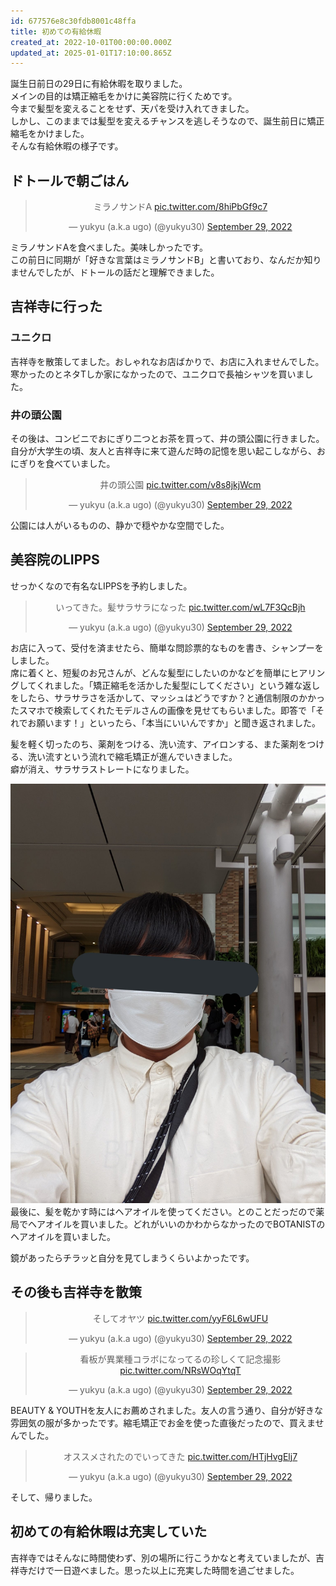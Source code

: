```yaml
---
id: 677576e8c30fdb8001c48ffa
title: 初めての有給休暇
created_at: 2022-10-01T00:00:00.000Z
updated_at: 2025-01-01T17:10:00.865Z
---
```


<p>誕生日前日の29日に有給休暇を取りました。<br/>
メインの目的は矯正縮毛をかけに美容院に行くためです。<br/>
今まで髪型を変えることをせず、天パを受け入れてきました。<br/>
しかし、このままでは髪型を変えるチャンスを逃しそうなので、誕生前日に矯正縮毛をかけました。<br/>
そんな有給休暇の様子です。</p>
<h2>ドトールで朝ごはん</h2>
<blockquote align="center" class="twitter-tweet" data-dnt="true"><p dir="ltr" lang="ja">ミラノサンドA <a href="https://t.co/8hiPbGf9c7">pic.twitter.com/8hiPbGf9c7</a></p>— yukyu (a.k.a ugo) (@yukyu30) <a href="https://twitter.com/yukyu30/status/1575299891995475969?ref_src=twsrc%5Etfw">September 29, 2022</a></blockquote>
<script async="" charset="utf-8" src="https://platform.twitter.com/widgets.js"></script>
<p>ミラノサンドAを食べました。美味しかったです。<br/>
この前日に同期が「好きな言葉はミラノサンドB」と書いており、なんだか知りませんでしたが、ドトールの話だと理解できました。</p>
<h2>吉祥寺に行った</h2>
<h3>ユニクロ</h3>
<p>吉祥寺を散策してました。おしゃれなお店ばかりで、お店に入れませんでした。<br/>
寒かったのとネタTしか家になかったので、ユニクロで長袖シャツを買いました。</p>
<h3>井の頭公園</h3>
<p>その後は、コンビニでおにぎり二つとお茶を買って、井の頭公園に行きました。<br/>
自分が大学生の頃、友人と吉祥寺に来て遊んだ時の記憶を思い起こしながら、おにぎりを食べていました。</p>
<blockquote align="center" class="twitter-tweet" data-dnt="true"><p dir="ltr" lang="ja">井の頭公園 <a href="https://t.co/v8s8jkjWcm">pic.twitter.com/v8s8jkjWcm</a></p>— yukyu (a.k.a ugo) (@yukyu30) <a href="https://twitter.com/yukyu30/status/1575330752287322112?ref_src=twsrc%5Etfw">September 29, 2022</a></blockquote>
<script async="" charset="utf-8" src="https://platform.twitter.com/widgets.js"></script>
<p>公園には人がいるものの、静かで穏やかな空間でした。</p>
<h2>美容院のLIPPS</h2>
<p>せっかくなので有名なLIPPSを予約しました。</p>
<blockquote align="center" class="twitter-tweet" data-dnt="true"><p dir="ltr" lang="ja">いってきた。髪サラサラになった <a href="https://t.co/wL7F3QcBjh">pic.twitter.com/wL7F3QcBjh</a></p>— yukyu (a.k.a ugo) (@yukyu30) <a href="https://twitter.com/yukyu30/status/1575383947755675649?ref_src=twsrc%5Etfw">September 29, 2022</a></blockquote>
<script async="" charset="utf-8" src="https://platform.twitter.com/widgets.js"></script>
<p>お店に入って、受付を済ませたら、簡単な問診票的なものを書き、シャンプーをしました。<br/>
席に着くと、短髪のお兄さんが、どんな髪型にしたいのかなどを簡単にヒアリングしてくれました。「矯正縮毛を活かした髪型にしてください」という雑な返しをしたら、サラサラさを活かして、マッシュはどうですか？と通信制限のかかったスマホで検索してくれたモデルさんの画像を見せてもらいました。即答で「それでお願います！」といったら、「本当にいいんですか」と聞き返されました。</p>
<p>髪を軽く切ったのち、薬剤をつける、洗い流す、アイロンする、また薬剤をつける、洗い流すという流れで縮毛矯正が進んでいきました。<br/>
癖が消え、サラサラストレートになりました。</p>
<p><img alt="Photofromyukyunextblog.jpeg" src="Photofromyukyunextblog.jpeg"/><br/>
最後に、髪を乾かす時にはヘアオイルを使ってください。とのことだっだので薬局でヘアオイルを買いました。どれがいいのかわからなかったのでBOTANISTのヘアオイルを買いました。</p>
<p>鏡があったらチラッと自分を見てしまうくらいよかったです。</p>
<h2>その後も吉祥寺を散策</h2>
<blockquote align="center" class="twitter-tweet" data-dnt="true"><p dir="ltr" lang="ja">そしてオヤツ <a href="https://t.co/yyF6L6wUFU">pic.twitter.com/yyF6L6wUFU</a></p>— yukyu (a.k.a ugo) (@yukyu30) <a href="https://twitter.com/yukyu30/status/1575384027812413440?ref_src=twsrc%5Etfw">September 29, 2022</a></blockquote>
<script async="" charset="utf-8" src="https://platform.twitter.com/widgets.js"></script>
<blockquote align="center" class="twitter-tweet" data-dnt="true"><p dir="ltr" lang="ja">看板が異業種コラボになってるの珍しくて記念撮影 <a href="https://t.co/NRsWOqYtqT">pic.twitter.com/NRsWOqYtqT</a></p>— yukyu (a.k.a ugo) (@yukyu30) <a href="https://twitter.com/yukyu30/status/1575384705767071746?ref_src=twsrc%5Etfw">September 29, 2022</a></blockquote>
<script async="" charset="utf-8" src="https://platform.twitter.com/widgets.js"></script>
<p>BEAUTY &amp; YOUTHを友人にお薦めされました。友人の言う通り、自分が好きな雰囲気の服が多かったです。縮毛矯正でお金を使った直後だったので、買えませんでした。</p>
<blockquote align="center" class="twitter-tweet" data-dnt="true"><p dir="ltr" lang="ja">オススメされたのでいってきた <a href="https://t.co/HTjHvgElj7">pic.twitter.com/HTjHvgElj7</a></p>— yukyu (a.k.a ugo) (@yukyu30) <a href="https://twitter.com/yukyu30/status/1575399553775575040?ref_src=twsrc%5Etfw">September 29, 2022</a></blockquote>
<script async="" charset="utf-8" src="https://platform.twitter.com/widgets.js"></script>
<p>そして、帰りました。</p>
<h2>初めての有給休暇は充実していた</h2>
<p>吉祥寺ではそんなに時間使わず、別の場所に行こうかなと考えていましたが、吉祥寺だけで一日遊べました。思った以上に充実した時間を過ごせました。</p>
